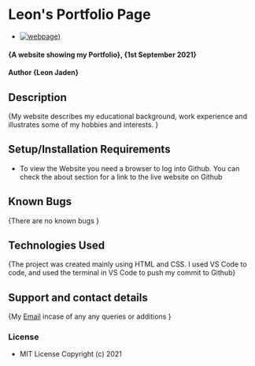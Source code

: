 # Leon's Portfolio Page
* [![webpage](https://leonjaden.github.io/portfolio-landing-page/))](https://github.com/leonjaden/portfolio-landing-page)
#### {A website showing my Portfolio}, {1st September 2021}
#### Author **{Leon Jaden}**
## Description
{My website describes my educational background, work experience and illustrates some of my hobbies and interests. }
## Setup/Installation Requirements
* To view the Website you need a browser to log into Github. You can check the about section for a link to the live website on Github
## Known Bugs
{There are no known bugs }
## Technologies Used
{The project was created mainly using HTML and CSS. I used VS Code to code, and used the terminal in VS Code to push my commit to Github}
## Support and contact details
{My [Email](leonjaden5@gmail.com) incase of any any queries or additions }
### License
* MIT License
Copyright (c) 2021 